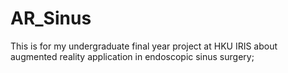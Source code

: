 # AR_Sinus
This is for my undergraduate final year project at HKU IRIS about augmented reality application in endoscopic sinus surgery;
